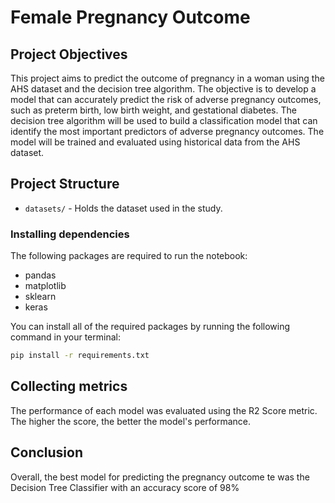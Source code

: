 # Female Pregnancy Outcome

## Project Objectives

This project aims to predict the outcome of pregnancy in a woman using the AHS dataset and the decision tree algorithm. The objective is to develop a model that can accurately predict the risk of adverse pregnancy outcomes, such as preterm birth, low birth weight, and gestational diabetes. The decision tree algorithm will be used to build a classification model that can identify the most important predictors of adverse pregnancy outcomes. The model will be trained and evaluated using historical data from the AHS dataset.

## Project Structure
<!-- - `assets/` - Holds plot images obtained during the study. -->
- `datasets/` - Holds the dataset used in the study.
<!-- - `production/` - Holds Django files that enables prediction in a live environment
- `production/artifcats/` - Holds contents of the compiled model.
- `production/templates` - Holds html files used in the web environment.
- `production/static` - Holds CSS files used in the web environment.
- `production/RequestHandler` - Holds files that interface with the prediction functions. -->

### Installing dependencies
The following packages are required to run the notebook:

- pandas
- matplotlib
- sklearn
- keras

You can install all of the required packages by running the following command in your terminal:

```sh
pip install -r requirements.txt
```

## Collecting metrics
The performance of each model was evaluated using the R2 Score metric. The higher the score, the better the model's performance.

## Conclusion
Overall, the best model for predicting the pregnancy outcome te was the Decision Tree Classifier with an accuracy score of 98%
